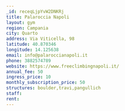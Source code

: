 ```yaml
---
_id: receqLjpYvW2DNKRj
title: Palaroccia Napoli
layout: gym
region: Campania
city: Quarto
address: Via Viticella, 98
latitude: 40.870346
longitude: 14.125638
email: info@palaroccianapoli.it
phone: 3882574789
website: https://www.freeclimbingnapoli.it/
annual_fee: 50
ingress_price: 10
monthly_subscription_price: 50
structures: boulder,travi,pangullich
staff: 
rent: 
---
```


